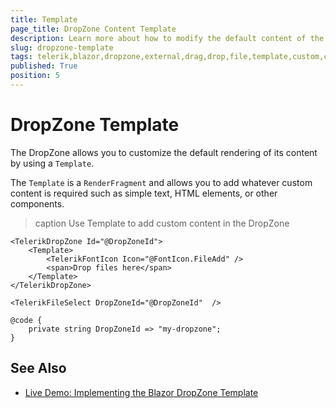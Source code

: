 ```yaml
---
title: Template
page_title: DropZone Content Template
description: Learn more about how to modify the default content of the Telerik UI for Blazor DropZone by using its template and defining a custom layout.
slug: dropzone-template
tags: telerik,blazor,dropzone,external,drag,drop,file,template,custom,content
published: True
position: 5
---
```


# DropZone Template

The DropZone allows you to customize the default rendering of its content by using a `Template`. 

The `Template` is a `RenderFragment` and allows you to add whatever custom content is required such as simple text, HTML elements, or other components.

>caption Use Template to add custom content in the DropZone

````CSHTML
<TelerikDropZone Id="@DropZoneId">
    <Template>
        <TelerikFontIcon Icon="@FontIcon.FileAdd" />
        <span>Drop files here</span>
    </Template>
</TelerikDropZone>

<TelerikFileSelect DropZoneId="@DropZoneId"  />

@code {
    private string DropZoneId => "my-dropzone";
}
````

## See Also

* [Live Demo: Implementing the Blazor DropZone Template](https://demos.telerik.com/blazor-ui/dropzone/template)

